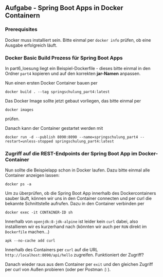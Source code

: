 
## Aufgabe - Spring Boot Apps in Docker Containern

### Prerequisites 

Docker muss installiert sein. Bitte einmal per `docker info` prüfen, ob eine Ausgabe erfolgreich läuft.

### Docker Basic Build Prozess für Spring Boot Apps

In part6_loesung liegt ein Beispiel-Dockerfile - dieses bitte einmal in den Ordner `part4` kopieren und auf den korrekten __jar-Namen__ anpassen.


Nun einen ersten Docker Container bauen per

```
docker build . --tag springschulung_part4:latest
```

Das Docker Image sollte jetzt gebaut vorliegen, das bitte einmal per

```docker images```

prüfen.


Danach kann der Container gestartet werden mit
 
```
docker run -d --publish 8090:8090 --name=springschulung_part4 --restart=unless-stopped springschulung_part4:latest
```

### Zugriff auf die REST-Endpoints der Spring Boot App im Docker-Container


Nun sollte die Beispielapp schon in Docker laufen. Dazu bitte einmal alle Container anzeigen lassen:

```
docker ps -a
```

Um zu überprüfen, ob die Spring Boot App innerhalb des Dockercontainers sauber läuft, können wir uns in den Container connecten und per curl die bekannte Schnittstelle aufrufen. Dazu in den Container verbinden per

```
docker exec -it CONTAINER-ID sh
``` 

Innerhalb von `openjdk:8-jdk-alpine` ist leider kein `curl` dabei, also installieren wir es kurzerhand nach (könnten wir auch per `RUN` direkt im `Dockerfile` machen...)

```
apk --no-cache add curl
```

Innerhalb des Containers per `curl` auf die URL `http://localhost:8090/api/hello` zugreifen. Funktioniert der Zugriff?


Danach wieder raus aus dem Container per `exit` und den gleichen Zugriff per curl von Außen probieren (oder per Postman :) ).
